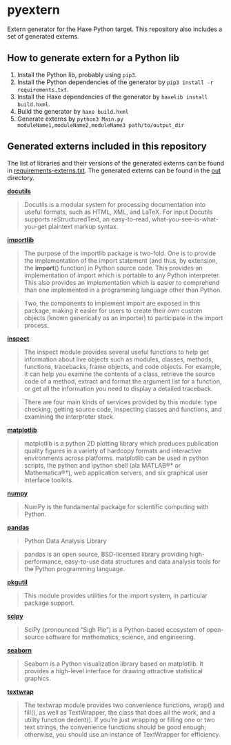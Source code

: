 # pyextern

Extern generator for the Haxe Python target.
This repository also includes a set of generated externs.


## How to generate extern for a Python lib

 1. Install the Python lib, probably using `pip3`.
 2. Install the Python dependencies of the generator by `pip3 install -r requirements.txt`.
 3. Install the Haxe dependencies of the generator by `haxelib install build.hxml`.
 4. Build the generator by `haxe build.hxml`
 5. Generate externs by `python3 Main.py moduleName1,moduleName2,moduleName3 path/to/output_dir`



## Generated externs included in this repository

The list of libraries and their versions of the generated externs can be found in [requirements-externs.txt](requirements-externs.txt).
The generated externs can be found in the [out](out) directory.

**[docutils](https://pypi.python.org/pypi/docutils)**
> Docutils is a modular system for processing documentation into useful formats, such as HTML, XML, and LaTeX. For input Docutils supports reStructuredText, an easy-to-read, what-you-see-is-what-you-get plaintext markup syntax.

**[importlib](https://docs.python.org/3/library/importlib.html)**
>The purpose of the importlib package is two-fold. One is to provide the implementation of the import statement (and thus, by extension, the __import__() function) in Python source code. This provides an implementation of import which is portable to any Python interpreter. This also provides an implementation which is easier to comprehend than one implemented in a programming language other than Python.

>Two, the components to implement import are exposed in this package, making it easier for users to create their own custom objects (known generically as an importer) to participate in the import process.

**[inspect](https://docs.python.org/3/library/inspect.html)**
>The inspect module provides several useful functions to help get information about live objects such as modules, classes, methods, functions, tracebacks, frame objects, and code objects. For example, it can help you examine the contents of a class, retrieve the source code of a method, extract and format the argument list for a function, or get all the information you need to display a detailed traceback.

>There are four main kinds of services provided by this module: type checking, getting source code, inspecting classes and functions, and examining the interpreter stack.

**[matplotlib](http://matplotlib.org/)**	
> matplotlib is a python 2D plotting library which produces publication quality figures in a variety of hardcopy formats and interactive environments across platforms. matplotlib can be used in python scripts, the python and ipython shell (ala MATLAB®* or Mathematica®†), web application servers, and six graphical user interface toolkits.

**[numpy](http://www.numpy.org/)**
>NumPy is the fundamental package for scientific computing with Python.

**[pandas](http://pandas.pydata.org/)**
> Python Data Analysis Library

>pandas is an open source, BSD-licensed library providing high-performance, easy-to-use data structures and data analysis tools for the Python programming language.

**[pkgutil](https://docs.python.org/3/library/pkgutil.html)**
> This module provides utilities for the import system, in particular package support.

**[scipy](https://www.scipy.org/)**
> SciPy (pronounced “Sigh Pie”) is a Python-based ecosystem of open-source software for mathematics, science, and engineering.

**[seaborn](https://stanford.edu/~mwaskom/software/seaborn/)**
> Seaborn is a Python visualization library based on matplotlib. It provides a high-level interface for drawing attractive statistical graphics.

**[textwrap](https://docs.python.org/3/library/textwrap.html)**
> The textwrap module provides two convenience functions, wrap() and fill(), as well as TextWrapper, the class that does all the work, and a utility function dedent(). If you’re just wrapping or filling one or two text strings, the convenience functions should be good enough; otherwise, you should use an instance of TextWrapper for efficiency.

